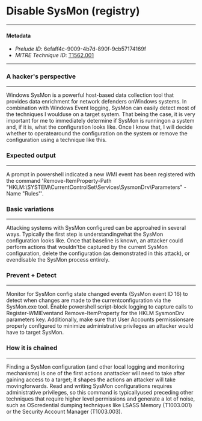 
# Disable SysMon (registry)

---

#### Metadata

- *Prelude ID*: 6efaff4c-9009-4b7d-890f-9cb57174169f
- *MITRE Technique ID*: [T1562.001](https://attack.mitre.org/techniques/T1562/001)

---

### A hacker's perspective

---

Windows SysMon is a powerful host-based data collection tool that provides data enrichment for network defenders onWindows systems. In combination with Windows Event logging, SysMon can easily detect most of the techniques I woulduse on a target system. That being the case, it is very important for me to immediately determine if SysMon is runningon a system and, if it is, what the configuration looks like. Once I know that, I will decide whether to operatearound the configuration on the system or remove the configuration using a technique like this.

### Expected output

---

A prompt in powershell indicated a new WMI event has been registered with the command 'Remove-ItemProperty-Path "HKLM:\SYSTEM\CurrentControlSet\Services\SysmonDrv\Parameters" -Name "Rules"'.

### Basic variations

---

Attacking systems with SysMon configured can be approahed in several ways.  Typically the first step is understandingwhat the SysMon configuration looks like. Once that baseline is known, an attacker could perform actions that wouldn'tbe captured by the current SysMon configuration, delete the configuration (as demonstrated in this attack), or evendisable the SysMon process entirely.

### Prevent + Detect

---

Monitor for SysMon config state changed events (SysMon event ID 16) to detect when changes are made to the currentconfiguration via the SysMon.exe tool. Enable powershell script-block logging to capture calls to Register-WMIEventand Remove-ItemProperty for the HKLM SysmonDrv parameters key. Additionally, make sure that User Accounts permissionsare properly configured to minimize administrative privileges an attacker would have to target SysMon.

### How it is chained

---

Finding a SysMon configuration (and other local logging and monitoring mechanisms) is one of the first actions anattacker will need to take after gaining access to a target; it shapes the actions an attacker will take movingforwards. Read and writing SysMon configurations requires administrative privileges, so this command is typicallyused preceding other techniques that require higher level permissions and generate a lot of noise, such as OScredential dumping techniques like LSASS Memory (T1003.001) or the Security Account Manager (T1003.003).
